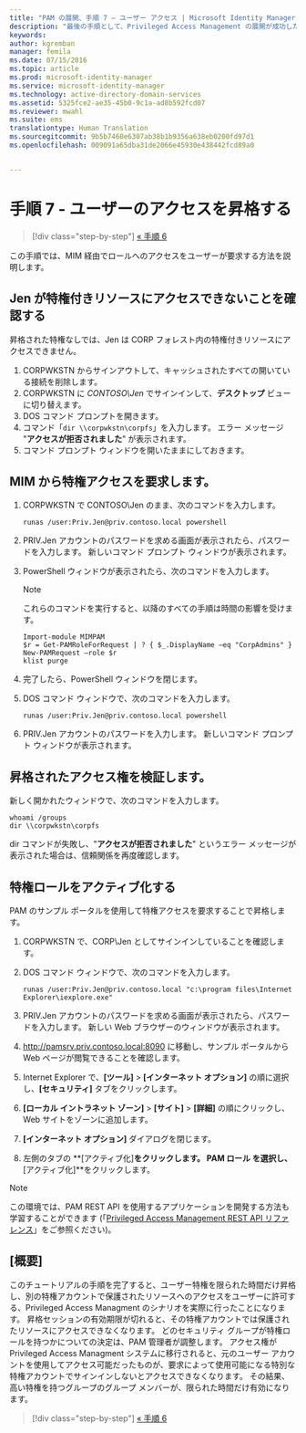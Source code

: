 ```yaml
---
title: "PAM の展開、手順 7 – ユーザー アクセス | Microsoft Identity Manager"
description: "最後の手順として、Privileged Access Management の展開が成功したことを確認できるように、特権を持つユーザーに一時的なアクセス権を付与します。"
keywords: 
author: kgremban
manager: femila
ms.date: 07/15/2016
ms.topic: article
ms.prod: microsoft-identity-manager
ms.service: microsoft-identity-manager
ms.technology: active-directory-domain-services
ms.assetid: 5325fce2-ae35-45b0-9c1a-ad8b592fcd07
ms.reviewer: mwahl
ms.suite: ems
translationtype: Human Translation
ms.sourcegitcommit: 9b5b7460e6307ab38b1b9356a638eb0200fd97d1
ms.openlocfilehash: 009091a65dba31de2066e45930e438442fcd89a0


---
```


# 手順 7 - ユーザーのアクセスを昇格する

>[!div class="step-by-step"]
[« 手順 6 ](step-6-transition-group-to-pam.md)


この手順では、MIM 経由でロールへのアクセスをユーザーが要求する方法を説明します。

## Jen が特権付きリソースにアクセスできないことを確認する
昇格された特権なしでは、Jen は CORP フォレスト内の特権付きリソースにアクセスできません。

1. CORPWKSTN からサインアウトして、キャッシュされたすべての開いている接続を削除します。
2. CORPWKSTN に *CONTOSO\Jen* でサインインして、**デスクトップ** ビューに切り替えます。
3. DOS コマンド プロンプトを開きます。
4. コマンド「`dir \\corpwkstn\corpfs`」を入力します。 エラー メッセージ "**アクセスが拒否されました**" が表示されます。
5. コマンド プロンプト ウィンドウを開いたままにしておきます。

## MIM から特権アクセスを要求します。
1. CORPWKSTN で CONTOSO\Jen のまま、次のコマンドを入力します。

    ```
    runas /user:Priv.Jen@priv.contoso.local powershell
    ```

2. PRIV.Jen アカウントのパスワードを求める画面が表示されたら、パスワードを入力します。 新しいコマンド プロンプト ウィンドウが表示されます。
3. PowerShell ウィンドウが表示されたら、次のコマンドを入力します。

    > [!NOTE]
    > これらのコマンドを実行すると、以降のすべての手順は時間の影響を受けます。

    ```
    Import-module MIMPAM
    $r = Get-PAMRoleForRequest | ? { $_.DisplayName –eq "CorpAdmins" }
    New-PAMRequest –role $r
    klist purge
    ```

4. 完了したら、PowerShell ウィンドウを閉じます。
5. DOS コマンド ウィンドウで、次のコマンドを入力します。

    ```
    runas /user:Priv.Jen@priv.contoso.local powershell
    ```

6. PRIV.Jen アカウントのパスワードを入力します。 新しいコマンド プロンプト ウィンドウが表示されます。

## 昇格されたアクセス権を検証します。
新しく開かれたウィンドウで、次のコマンドを入力します。

```
whoami /groups
dir \\corpwkstn\corpfs
```

dir コマンドが失敗し、"**アクセスが拒否されました**" というエラー メッセージが表示された場合は、信頼関係を再度確認します。

## 特権ロールをアクティブ化する
PAM のサンプル ポータルを使用して特権アクセスを要求することで昇格します。

1. CORPWKSTN で、CORP\Jen としてサインインしていることを確認します。
2. DOS コマンド ウィンドウで、次のコマンドを入力します。

    ```
    runas /user:Priv.Jen@priv.contoso.local "c:\program files\Internet Explorer\iexplore.exe"
    ```

3. PRIV.Jen アカウントのパスワードを求める画面が表示されたら、パスワードを入力します。 新しい Web ブラウザーのウィンドウが表示されます。
4. http://pamsrv.priv.contoso.local:8090 に移動し、サンプル ポータルから Web ページが閲覧できることを確認します。
5. Internet Explorer で、**[ツール]** > **[インターネット オプション]** の順に選択し、**[セキュリティ]** タブをクリックします。
6. **[ローカル イントラネット ゾーン]** > **[サイト]** > **[詳細]** の順にクリックし、Web サイトをゾーンに追加します。
7. **[インターネット オプション]** ダイアログを閉じます。
8. 左側のタブの **[アクティブ化]**をクリックします。 **PAM ロール** を選択し、**[アクティブ化]**をクリックします。

> [!Note]
> この環境では、PAM REST API を使用するアプリケーションを開発する方法も学習することができます (「[Privileged Access Management REST API リファレンス](/microsoft-identity-manager/reference/privileged-access-management-rest-api-reference)」をご参照ください)。

## [概要]
このチュートリアルの手順を完了すると、ユーザー特権を限られた時間だけ昇格し、別の特権アカウントで保護されたリソースへのアクセスをユーザーに許可する、Privileged Access Managment のシナリオを実際に行ったことになります。 昇格セッションの有効期限が切れると、その特権アカウントでは保護されたリソースにアクセスできなくなります。 どのセキュリティ グループが特権ロールを持つかについての決定は、PAM 管理者が調整します。 アクセス権が Privileged Access Managment システムに移行されると、元のユーザー アカウントを使用してアクセス可能だったものが、要求によって使用可能になる特別な特権アカウントでサインインしないとアクセスできなくなります。 その結果、高い特権を持つグループのグループ メンバーが、限られた時間だけ有効になります。

>[!div class="step-by-step"]
[« 手順 6 ](step-6-transition-group-to-pam.md)



<!--HONumber=Jul16_HO4-->


